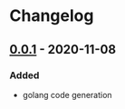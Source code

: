 # Changelog

## [0.0.1] - 2020-11-08

### Added

- golang code generation

[0.0.1]:https://github.com/femoral/packetizr-gen-go/releases/tag/v0.0.1